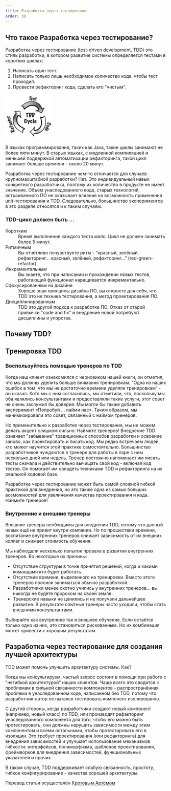```yaml
---
title: Разработка через тестирование
order: 30
---
```


## Что такое Разработка через тестирование?

Разработка через тестирование (test-driven development, TDD) это стиль разработки, в котором развитие системы определяется тестами в коротких циклах:

1. Написать один тест.
2. Написать только лишь необходимое количество кода, чтобы тест проходил.
3. Провести рефакторинг кода, сделать его "чистым".

<img src="/img/technical-excellence/tdd.png" width="30%">

В языках программирования, таких как Java, такие циклы занимают не более пяти минут. В старых языках, с медленной компиляцией и меньшей поддержкой автоматизации рефакторинга, такой цикл занимает больше времени - около 20 минут.

Разработка через тестирование чем-то отличается для случаев крупномасштабной разработки? Нет. Это индивидуальный навык конкретного разработчика, поэтому их количество в продукте не имеет значение.
Объем унаследованного кода, старых технологий, встраиваемого ПО не оказывает влияния на возможность применения unit-тестирования и TDD. Следовательно, большинство экспериментов в это разделе относятся и к таким случаям.

### TDD-цикл должен быть ...

<dl>
<dt>Коротким</dt>
<dd>Время выполнение каждого теста мало. Цикл не должен занимать более 5 минут.</dd>

<dt>Ритмичным</dt>
<dd>Вы отчётливо почувствуете ритм - “красный, зелёный, рефакторинг... красный, зелёный, рефакторинг...” (red-green-refactor)</dd>

<dt>Инкрементальным</dt>
<dd>Вы знаете, что при написании и прохождении новых тестов, работающий функционал наращивается инкрементально.</dd>

<dt>Сфокусированным на дизайне</dt>
<dd>Хорошо зная принципы дизайна ПО, вы откроете для себя, что TDD это не техника тестирования, а метод проектирования ПО.</dd>

<dt>Дисциплинированным</dt>
<dd>TDD это другой подход к разработке ПО. Отказ от старой привычки "code and fix" и внедрение новой потребуют дисциплины и упорства.</dd>
</dl>

## Почему TDD?


## Тренировка TDD

### Воспользуйтесь помощью тренеров по TDD

Когда наш клиент ознакомился с черновиком нашей книги, он отметил, что мы должны уделить больше внимания тренировкам. “Одна из наших ошибок в том, что мы не достаточно времени уделяли тренировкам“ - он сказал. Хотя мы с ним согласились, мы отметили, что, поскольку мы оба являлись консультантами и предоставляли такие услуги, этот совет не очень заслужил бы доверия.
Мы могли бы также добавить эксперимент «Попробуй ... найми нас». Таким образом, мы минимизировали это совет, связанный с наймом тренеров.

Но применительно к разработке через тестирование, мы не можем делать акцент слишком сильно: Наймите тренеров! Внедрение TDD означает "забывание" традиционных способов разработки и освоение заново, как проектировать и писать код. Мы редко встречаем людей, кто может научится этой практике самостоятельно. Большинство разработчиков нуждаются в тренере для работы в паре с ним несколько дней или недель. Тренер постоянно напоминает им писать тесты сначала и действительно вычищать свой код - включая код тестов. Он помогает им овладеть техниками TDD и  рефакторинга на их реальной кодовой базе.   

Разработка через тестирование может быть самой сложной гибкой практикой для внедрения, но это также одна из самых больших возможностей для увеличения качества проектирования и кода. Наймите тренеров!

### Внутренние и внешние тренеры

Внешние тренеры необходимы для внедрения TDD, потому что данный навык ещё не привит внутри компании. Но по прошествии времени, воспитание внутренних тренеров снижает зависимость от их внешних коллег и снижает стоимость обучения.

Мы наблюдали несколько попыток провала в развитии внутренних тренеров. Во некоторые их причины:

* Отсутствие структуры в точке принятия решений, когда и какими командами кто будет работать.
* Отсутствие времени, выделенного на тренировки. Вместо этого тренеров просили заниматься обычно разработкой.
* Разработчики менее охотно учились у внутренних тренеров... вы никогда не будете пророком на своей земле.
* Тренерские навыки не ценились и не получали дальнейшее развитие. В результате опытные тренеры часто уходили, чтобы стать внешними консультантами.

Выбирайте как внутреннее так и внешнее обучение. Если остаётся только одно из них, это становиться рискованным. Но их комбинация может привести к хорошим результатам.

## Разработка через тестирование для создания лучшей архитектуры

TDD может помочь улучшить архитектуру системы. Как?

Когда мы консультируем, частый запрос состоит в помощи при работе с "негибкой архитектурой" наших клиентов. Чаще всего это сводится к проблемам в сильной связанности компонентов - распространённая проблема в унаследованном коде, написанном без TDD, потому что разработчик-автор не пытался тестировать компонент изолированно.

С другой стороны, когда разработчики создают новый компонент (например, новый класс) по TDD, или производят рефакторинг унаследованного компонента для того, чтобы его можно быть протестировать, они должны нарушить зависимости между этим компонентом и всеми остальными, чтобы протестировать его в изоляции. Это требует проектирования (или рефакторинга) для внедрения зависимостей и улучшает использование механизмов гибкости: интерфейсов, полиморфизма, шаблонов проектирования, фреймворков для внедрения зависимостей, функциональных указателей и прочих.

В таком случае, TDD поддерживает слабую связанность, простоту, гибкое конфигурирование - качества хорошей архитектуры.

Перевод статьи осуществлён [Кротовым Артёмом](https://www.facebook.com/artem.v.krotov)